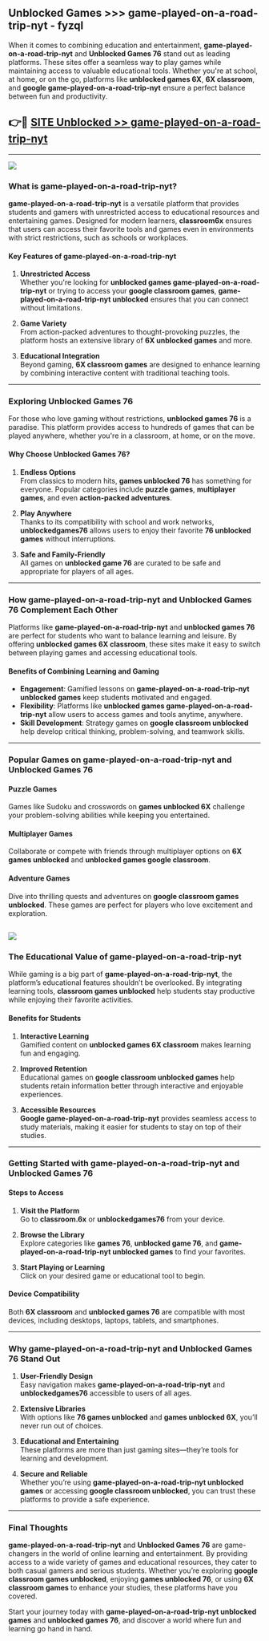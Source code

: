 ## Unblocked Games >>> game-played-on-a-road-trip-nyt - fyzql 

When it comes to combining education and entertainment, **game-played-on-a-road-trip-nyt** and **Unblocked Games 76** stand out as leading platforms. These sites offer a seamless way to play games while maintaining access to valuable educational tools. Whether you're at school, at home, or on the go, platforms like **unblocked games 6X**, **6X classroom**, and **google game-played-on-a-road-trip-nyt** ensure a perfect balance between fun and productivity.
## 👉🔴 [SITE Unblocked >> game-played-on-a-road-trip-nyt](http://premium.freeplayer.one?title=game-played-on-a-road-trip-nyt&ref=22JU)
---
<a href="http://premium.freeplayer.one?title=game-played-on-a-road-trip-nyt&ref=22JU/"><img src="https://github.com/user-attachments/assets/438f12ca-57a4-47a3-8ead-c64da593a1e5"/></a>
### What is game-played-on-a-road-trip-nyt?  

**game-played-on-a-road-trip-nyt** is a versatile platform that provides students and gamers with unrestricted access to educational resources and entertaining games. Designed for modern learners, **classroom6x** ensures that users can access their favorite tools and games even in environments with strict restrictions, such as schools or workplaces.  

#### Key Features of game-played-on-a-road-trip-nyt  

1. **Unrestricted Access**  
   Whether you're looking for **unblocked games game-played-on-a-road-trip-nyt** or trying to access your **google classroom games**, **game-played-on-a-road-trip-nyt unblocked** ensures that you can connect without limitations.  

2. **Game Variety**  
   From action-packed adventures to thought-provoking puzzles, the platform hosts an extensive library of **6X unblocked games** and more.  

3. **Educational Integration**  
   Beyond gaming, **6X classroom games** are designed to enhance learning by combining interactive content with traditional teaching tools.  



---

### Exploring Unblocked Games 76  

For those who love gaming without restrictions, **unblocked games 76** is a paradise. This platform provides access to hundreds of games that can be played anywhere, whether you're in a classroom, at home, or on the move.  

#### Why Choose Unblocked Games 76?  

1. **Endless Options**  
   From classics to modern hits, **games unblocked 76** has something for everyone. Popular categories include **puzzle games**, **multiplayer games**, and even **action-packed adventures**.  

2. **Play Anywhere**  
   Thanks to its compatibility with school and work networks, **unblockedgames76** allows users to enjoy their favorite **76 unblocked games** without interruptions.  

3. **Safe and Family-Friendly**  
   All games on **unblocked game 76** are curated to be safe and appropriate for players of all ages.  

---

### How game-played-on-a-road-trip-nyt and Unblocked Games 76 Complement Each Other  

Platforms like **game-played-on-a-road-trip-nyt** and **unblocked games 76** are perfect for students who want to balance learning and leisure. By offering **unblocked games 6X classroom**, these sites make it easy to switch between playing games and accessing educational tools.  

#### Benefits of Combining Learning and Gaming  

- **Engagement**: Gamified lessons on **game-played-on-a-road-trip-nyt unblocked games** keep students motivated and engaged.  
- **Flexibility**: Platforms like **unblocked games game-played-on-a-road-trip-nyt** allow users to access games and tools anytime, anywhere.  
- **Skill Development**: Strategy games on **google classroom unblocked** help develop critical thinking, problem-solving, and teamwork skills.  

---

### Popular Games on game-played-on-a-road-trip-nyt and Unblocked Games 76  

#### Puzzle Games  

Games like Sudoku and crosswords on **games unblocked 6X** challenge your problem-solving abilities while keeping you entertained.  

#### Multiplayer Games  

Collaborate or compete with friends through multiplayer options on **6X games unblocked** and **unblocked games google classroom**.  

#### Adventure Games  

Dive into thrilling quests and adventures on **google classroom games unblocked**. These games are perfect for players who love excitement and exploration.  

<a href="http://download.freeplayer.one?title=game-played-on-a-road-trip-nyt&ref=23D/"><img src="https://github.com/user-attachments/assets/fe0c3e91-c8e1-489c-acf0-e2f614c12fb8"/></a>
---

### The Educational Value of game-played-on-a-road-trip-nyt  

While gaming is a big part of **game-played-on-a-road-trip-nyt**, the platform’s educational features shouldn’t be overlooked. By integrating learning tools, **classroom games unblocked** help students stay productive while enjoying their favorite activities.  

#### Benefits for Students  

1. **Interactive Learning**  
   Gamified content on **unblocked games 6X classroom** makes learning fun and engaging.  

2. **Improved Retention**  
   Educational games on **google classroom unblocked games** help students retain information better through interactive and enjoyable experiences.  

3. **Accessible Resources**  
   **Google game-played-on-a-road-trip-nyt** provides seamless access to study materials, making it easier for students to stay on top of their studies.  

---

### Getting Started with game-played-on-a-road-trip-nyt and Unblocked Games 76  

#### Steps to Access  

1. **Visit the Platform**  
   Go to **classroom.6x** or **unblockedgames76** from your device.  

2. **Browse the Library**  
   Explore categories like **games 76**, **unblocked game 76**, and **game-played-on-a-road-trip-nyt unblocked games** to find your favorites.  

3. **Start Playing or Learning**  
   Click on your desired game or educational tool to begin.  

#### Device Compatibility  

Both **6X classroom** and **unblocked games 76** are compatible with most devices, including desktops, laptops, tablets, and smartphones.  

---

### Why game-played-on-a-road-trip-nyt and Unblocked Games 76 Stand Out  

1. **User-Friendly Design**  
   Easy navigation makes **game-played-on-a-road-trip-nyt** and **unblockedgames76** accessible to users of all ages.  

2. **Extensive Libraries**  
   With options like **76 games unblocked** and **games unblocked 6X**, you’ll never run out of choices.  

3. **Educational and Entertaining**  
   These platforms are more than just gaming sites—they’re tools for learning and development.  

4. **Secure and Reliable**  
   Whether you’re using **game-played-on-a-road-trip-nyt unblocked games** or accessing **google classroom unblocked**, you can trust these platforms to provide a safe experience.  

---

### Final Thoughts  

**game-played-on-a-road-trip-nyt** and **Unblocked Games 76** are game-changers in the world of online learning and entertainment. By providing access to a wide variety of games and educational resources, they cater to both casual gamers and serious students. Whether you’re exploring **google classroom games unblocked**, enjoying **games unblocked 76**, or using **6X classroom games** to enhance your studies, these platforms have you covered.  

Start your journey today with **game-played-on-a-road-trip-nyt unblocked games** and **unblocked games 76**, and discover a world where fun and learning go hand in hand.  